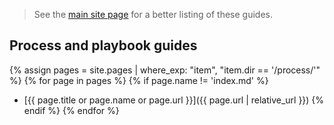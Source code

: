> See the [main site page](../) for a better listing of these guides.

## Process and playbook guides
<!---
The below Jekyll liquid code will auto generate the contents of this index page.
It simply lists out links to the files in this directory.
If you add a new file in this directory it will be automatically added.
--!>

{% assign pages = site.pages | where_exp: "item", "item.dir == '/process/'" %}
{% for page in pages %}
{% if page.name != 'index.md' %}
<!-- do not correct this whitespace -->
- [{{ page.title or page.name or page.url }}]({{ page.url | relative_url }})
{% endif %}
{% endfor %}
